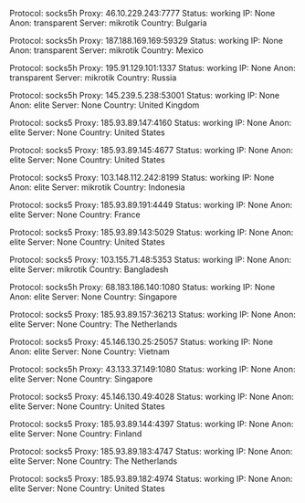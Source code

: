 Protocol: socks5h
Proxy: 46.10.229.243:7777
Status: working
IP: None
Anon: transparent
Server: mikrotik
Country: Bulgaria

Protocol: socks5h
Proxy: 187.188.169.169:59329
Status: working
IP: None
Anon: transparent
Server: mikrotik
Country: Mexico

Protocol: socks5h
Proxy: 195.91.129.101:1337
Status: working
IP: None
Anon: transparent
Server: mikrotik
Country: Russia

Protocol: socks5h
Proxy: 145.239.5.238:53001
Status: working
IP: None
Anon: elite
Server: None
Country: United Kingdom

Protocol: socks5
Proxy: 185.93.89.147:4160
Status: working
IP: None
Anon: elite
Server: None
Country: United States

Protocol: socks5
Proxy: 185.93.89.145:4677
Status: working
IP: None
Anon: elite
Server: None
Country: United States

Protocol: socks5
Proxy: 103.148.112.242:8199
Status: working
IP: None
Anon: elite
Server: mikrotik
Country: Indonesia

Protocol: socks5
Proxy: 185.93.89.191:4449
Status: working
IP: None
Anon: elite
Server: None
Country: France

Protocol: socks5
Proxy: 185.93.89.143:5029
Status: working
IP: None
Anon: elite
Server: None
Country: United States

Protocol: socks5
Proxy: 103.155.71.48:5353
Status: working
IP: None
Anon: elite
Server: mikrotik
Country: Bangladesh

Protocol: socks5h
Proxy: 68.183.186.140:1080
Status: working
IP: None
Anon: elite
Server: None
Country: Singapore

Protocol: socks5
Proxy: 185.93.89.157:36213
Status: working
IP: None
Anon: elite
Server: None
Country: The Netherlands

Protocol: socks5
Proxy: 45.146.130.25:25057
Status: working
IP: None
Anon: elite
Server: None
Country: Vietnam

Protocol: socks5h
Proxy: 43.133.37.149:1080
Status: working
IP: None
Anon: elite
Server: None
Country: Singapore

Protocol: socks5
Proxy: 45.146.130.49:4028
Status: working
IP: None
Anon: elite
Server: None
Country: United States

Protocol: socks5
Proxy: 185.93.89.144:4397
Status: working
IP: None
Anon: elite
Server: None
Country: Finland

Protocol: socks5
Proxy: 185.93.89.183:4747
Status: working
IP: None
Anon: elite
Server: None
Country: The Netherlands

Protocol: socks5
Proxy: 185.93.89.182:4974
Status: working
IP: None
Anon: elite
Server: None
Country: United States


